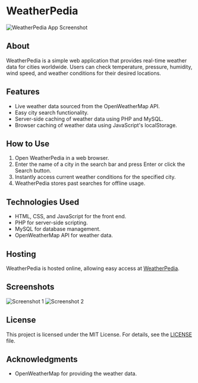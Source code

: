 # WeatherPedia

![WeatherPedia App Screenshot](https://github.com/winzepz/WeatherPedia/assets/75492476/85b5ed26-e9bd-4cf5-a898-9d75bbe93477)

## About
WeatherPedia is a simple web application that provides real-time weather data for cities worldwide. Users can check temperature, pressure, humidity, wind speed, and weather conditions for their desired locations.

## Features
- Live weather data sourced from the OpenWeatherMap API.
- Easy city search functionality.
- Server-side caching of weather data using PHP and MySQL.
- Browser caching of weather data using JavaScript's localStorage.

## How to Use
1. Open WeatherPedia in a web browser.
2. Enter the name of a city in the search bar and press Enter or click the Search button.
3. Instantly access current weather conditions for the specified city.
4. WeatherPedia stores past searches for offline usage.

## Technologies Used
- HTML, CSS, and JavaScript for the front end.
- PHP for server-side scripting.
- MySQL for database management.
- OpenWeatherMap API for weather data.

## Hosting
WeatherPedia is hosted online, allowing easy access at [WeatherPedia](http://weatherpedia.rf.gd). 

## Screenshots
![Screenshot 1](https://github.com/winzepz/WeatherPedia/assets/75492476/cc6cbdbb-e98e-4e94-b048-7937fbb6e0ea)
![Screenshot 2](https://github.com/winzepz/WeatherPedia/assets/75492476/84291008-c3e1-4608-964a-c2f422993729)

## License
This project is licensed under the MIT License. For details, see the [LICENSE](LICENSE) file.

## Acknowledgments
- OpenWeatherMap for providing the weather data.
